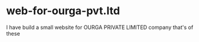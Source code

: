 # web-for-ourga-pvt.ltd
I have build a small website for OURGA PRIVATE LIMITED company that's of these
